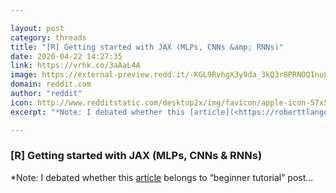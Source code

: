 ```yaml
---

layout: post
category: threads
title: "[R] Getting started with JAX (MLPs, CNNs &amp; RNNs)"
date: 2020-04-22 14:27:35
link: https://vrhk.co/3aAaL4A
image: https://external-preview.redd.it/-KGL9RvhgX3y9da_3kQ3r8PRNOQInoLSSkK4ayfFMjg.jpg?width=1200&height=628.272251309&auto=webp&crop=1200:628.272251309,smart&s=5fe8fd7f4efbbc77a040e91d0c6485354170bd91
domain: reddit.com
author: "reddit"
icon: http://www.redditstatic.com/desktop2x/img/favicon/apple-icon-57x57.png
excerpt: "*Note: I debated whether this [article](<https://roberttlange.github.io/posts/2020/03/blog-post-10/>) belongs to “beginner tutorial” post..."

---
```


### [R] Getting started with JAX (MLPs, CNNs &amp; RNNs)

*Note: I debated whether this [article](<https://roberttlange.github.io/posts/2020/03/blog-post-10/>) belongs to “beginner tutorial” post...